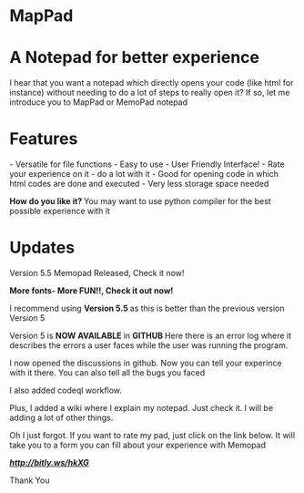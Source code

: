 # MapPad
# A Notepad for better experience
<p> I hear that you want a notepad which directly opens your code (like html for instance) without needing to do a lot of steps to really open it? If so, let me introduce you to MapPad or MemoPad notepad</p>
<h1> Features </h1>
- Versatile for file functions
- Easy to use
- User Friendly Interface!
- Rate your experience on it
- do a lot with it
- Good for opening code in which html codes are done and executed
- Very less storage space needed


<p> <b> How do you like it? </b>  You may want to use python compiler for the best possible experience with it </p>

# Updates
<p> Version 5.5 Memopad Released, Check it now! </p>
<p> <b> More fonts- More FUN!!, Check it out now! </b> </p>
<p> I recommend using <b> Version 5.5 </b> as this is better than the previous version Version 5 </p>
<p> Version 5 is <b> NOW AVAILABLE </b> in <b> GITHUB </b> Here there is an error log where it describes the errors a user faces while the user was running the program. </p>
<p> I now opened the discussions in github. Now you can tell your experince with it there. You can also tell all the bugs you faced </p>
<p> I also added codeql workflow. </p>
<p> Plus, I added a wiki where I explain my notepad. Just check it. I will be adding a lot of other things.

<p> Oh I just forgot. If you want to rate my pad, just click on the link below. It will take you to a form you can fill about your experience with Memopad </p>

***http://bitly.ws/hkXG***


<p> Thank You </p>
